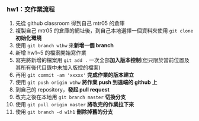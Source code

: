 ### hw1：交作業流程

1. 先從 github classroom 得到自己 mtr05 的倉庫
2. 複製自己 mtr05 的倉庫的網址後，到自己本地選擇一個資料夾使用 `git clone` **初始化環境**
3. 使用 `git branch w1hw` 來**新增一個 branch**
4. 新增 hw1~5 的檔案開始寫作業
5. 寫完將新增的檔案用 `git add .` 一次全部**加入版本控制**(但只限於當前位置及其所有後代目錄中未加入版控的檔案)
6. 再用 `git commit -am 'xxxxx'` **完成作業的版本建立**
7. 使用 `git push origin w1hw` **將作業 push 到遠端的 github 上**
8. 到自己的 repository，**發起 pull request**
9. 改完之後在本地用 `git branch master` **切換分支**
10. 使用 `git pull origin master` **將改完的作業拉下來**
11. 使用 `git branch -d w1h1` **刪除掉舊的分支**
